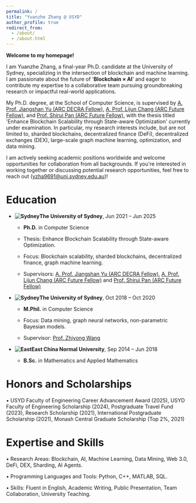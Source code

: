 ```yaml
---
permalink: /
title: "Yuanzhe Zhang @ USYD"
author_profile: true
redirect_from: 
  - /about/
  - /about.html
---
```



**Welcome to my homepage!**

I am Yuanzhe Zhang, a final-year Ph.D. candidate at the University of Sydney, specializing in the intersection of blockchain and machine learning. I am passionate about the future of '**Blockchain × AI**' and eager to contribute my expertise to a collaborative team pursuing groundbreaking research or impactful real-world applications.

My Ph.D. degree, at the School of Computer Science, is supervised by [A. Prof. Jiangshan Yu (ARC DECRA Fellow)](https://www.sydney.edu.au/engineering/about/our-people/academic-staff/jiangshan-yu.html), [A. Prof. Lijun Chang (ARC Future Fellow)](https://www.sydney.edu.au/engineering/about/our-people/academic-staff/lijun-chang.html), and [Prof. Shirui Pan (ARC Future Fellow)](https://experts.griffith.edu.au/37935-shirui-pan), with the thesis titled 'Enhance Blockchain Scalability through State-aware Optimization' currently under examination. In particular, my research interests include, but are not limited to, sharded blockchains, decentralized finance (DeFi), decentralized exchanges (DEX), large-scale graph machine learning, optimization, and data mining.

I am actively seeking academic positions worldwide and welcome opportunities for collaboration from all backgrounds. If you're interested in working together or discussing potential research opportunities, feel free to reach out (yzha9691@uni.sydney.edu.au)!



Education
=

- **![Sydney](../images/SYD1.png)The University of Sydney**, Jun 2021 – Jun 2025

  - **Ph.D.** in Computer Science

  - Thesis: Enhance Blockchain Scalability through State-aware Optimization.

  - Focus: Blockchain scalability, sharded blockchains, decentralized finance, graph machine learning.

  - Supervisors: [A. Prof. Jiangshan Yu (ARC DECRA Fellow)](https://www.sydney.edu.au/engineering/about/our-people/academic-staff/jiangshan-yu.html), [A. Prof. Lijun Chang (ARC Future Fellow)](https://www.sydney.edu.au/engineering/about/our-people/academic-staff/lijun-chang.html) and [Prof. Shirui Pan (ARC Future Fellow)](https://experts.griffith.edu.au/37935-shirui-pan)


- **![Sydney](../images/SYD1.png)The University of Sydney**, Oct 2018 – Oct 2020

  - **M.Phil.** in Computer Science

  - Focus: Data mining, graph neural networks, non-parametric Bayesian models.
 
  - Supervisor: [Prof. Zhiyong Wang](https://www.sydney.edu.au/engineering/about/our-people/academic-staff/zhiyong-wang.html)


- **![East](../images/east2.png)East China Normal University**, Sep 2014 – Jun 2018

  - **B.Sc.** in Mathematics and Applied Mathematics



Honors and Scholarships
=

• USYD Faculty of Engineering Career Advancement Award (2025), USYD Faculty of Engineering Scholarship (2024), Postgraduate Travel Fund (2023), Research Scholarship (2021), International Postgraduate Scholarship (2021), Monash Central Graduate Scholarship (Top 2%, 2021)



Expertise and Skills
=

• Research Areas: Blockchain, AI, Machine Learning, Data Mining, Web 3.0, DeFi, DEX, Sharding, AI Agents.

• Programming Languages and Tools: Python, C++, MATLAB, SQL.

• Skills: Fluent in English, Academic Writing, Public Presentation, Team Collaboration, University Teaching.
